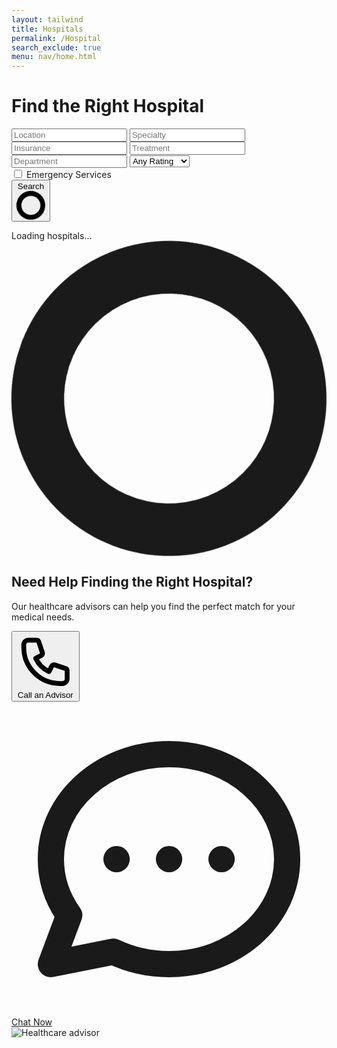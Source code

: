 ```yaml
---
layout: tailwind
title: Hospitals 
permalink: /Hospital
search_exclude: true
menu: nav/home.html 
---
```


<div class="max-w-7xl mx-auto px-4 py-10">
  <h1 class="text-4xl font-bold text-center text-indigo-700 mb-6">Find the Right Hospital</h1>

  <!-- Search Form -->
  <form id="search-form" class="bg-white p-6 rounded shadow-md mb-8">
    <div class="grid md:grid-cols-2 lg:grid-cols-3 gap-4">
      <input type="text" id="location" placeholder="Location" class="border p-2 rounded w-full">
      <input type="text" id="specialty" placeholder="Specialty" class="border p-2 rounded w-full">
      <input type="text" id="insurance" placeholder="Insurance" class="border p-2 rounded w-full">
      <input type="text" id="treatment" placeholder="Treatment" class="border p-2 rounded w-full">
      <!-- Add new search fields for emergency and department -->
      <input type="text" id="department" placeholder="Department" class="border p-2 rounded w-full">
      <select id="rating" class="border p-2 rounded w-full">
        <option value="1">Any Rating</option>
        <option value="2">2+ Stars</option>
        <option value="3">3+ Stars</option>
        <option value="4">4+ Stars</option>
        <option value="5">5 Stars Only</option>
      </select>
      <div class="flex items-center">
        <input type="checkbox" id="emergency" class="mr-2 h-4 w-4 text-indigo-600">
        <label for="emergency" class="text-gray-700">Emergency Services</label>
      </div>
      <button type="submit" class="bg-indigo-600 text-white py-2 rounded hover:bg-indigo-700 flex justify-center items-center">
        <span id="search-text">Search</span>
        <svg id="search-loading" class="animate-spin ml-2 h-4 w-4 text-white hidden" xmlns="http://www.w3.org/2000/svg" fill="none" viewBox="0 0 24 24">
          <circle class="opacity-25" cx="12" cy="12" r="10" stroke="currentColor" stroke-width="4"></circle>
          <path class="opacity-75" fill="currentColor" d="M4 12a8 8 0 018-8V0C5.373 0 0 5.373 0 12h4zm2 5.291A7.962 7.962 0 014 12H0c0 3.042 1.135 5.824 3 7.938l3-2.647z"></path>
        </svg>
      </button>
    </div>
  </form>

  <!-- Results Section -->
  <div id="results-count" class="text-gray-600 mb-4 text-sm">Loading hospitals...</div>
  <div id="hospital-results" class="grid grid-cols-1 md:grid-cols-2 gap-6">
    <div class="col-span-2 flex justify-center">
      <svg class="animate-spin h-8 w-8 text-indigo-600" xmlns="http://www.w3.org/2000/svg" fill="none" viewBox="0 0 24 24">
        <circle class="opacity-25" cx="12" cy="12" r="10" stroke="currentColor" stroke-width="4"></circle>
        <path class="opacity-75" fill="currentColor" d="M4 12a8 8 0 018-8V0C5.373 0 0 5.373 0 12h4zm2 5.291A7.962 7.962 0 014 12H0c0 3.042 1.135 5.824 3 7.938l3-2.647z"></path>
      </svg>
    </div>
  </div>
  <div id="pagination" class="flex justify-center mt-8 gap-2"></div>
  
  <!-- Hospital Details Modal -->
  <div id="hospital-modal" class="fixed inset-0 z-50 hidden overflow-y-auto">
    <div class="flex items-center justify-center min-h-screen p-4">
      <!-- Modal Background Overlay -->
      <div id="modal-backdrop" class="fixed inset-0 bg-gray-500 bg-opacity-75 transition-opacity"></div>
      
      <!-- Modal Content -->
      <div class="relative bg-white rounded-lg shadow-xl max-w-4xl w-full max-h-[90vh] overflow-y-auto z-10">
        <!-- Modal Header -->
        <div class="sticky top-0 z-10 bg-white border-b px-6 py-4 flex justify-between items-center">
          <h3 id="modal-title" class="text-lg font-medium text-gray-900">Hospital Details</h3>
          <button id="close-modal" class="text-gray-400 hover:text-gray-500">
            <svg class="h-6 w-6" fill="none" viewBox="0 0 24 24" stroke="currentColor">
              <path stroke-linecap="round" stroke-linejoin="round" stroke-width="2" d="M6 18L18 6M6 6l12 12" />
            </svg>
          </button>
        </div>
        
        <!-- Modal Body -->
        <div id="modal-content" class="p-6">
          <div class="flex justify-center">
            <svg class="animate-spin h-8 w-8 text-indigo-600" xmlns="http://www.w3.org/2000/svg" fill="none" viewBox="0 0 24 24">
              <circle class="opacity-25" cx="12" cy="12" r="10" stroke="currentColor" stroke-width="4"></circle>
              <path class="opacity-75" fill="currentColor" d="M4 12a8 8 0 018-8V0C5.373 0 0 5.373 0 12h4zm2 5.291A7.962 7.962 0 014 12H0c0 3.042 1.135 5.824 3 7.938l3-2.647z"></path>
            </svg>
          </div>
        </div>
      </div>
    </div>
  </div>
</div>

<script>
  const pythonURI = "http://127.0.0.1:8115";
  
  document.addEventListener('DOMContentLoaded', function() {
    const form = document.getElementById('search-form');
    const resultsContainer = document.getElementById('hospital-results');
    const resultsCount = document.getElementById('results-count');
    const pagination = document.getElementById('pagination');
    const searchText = document.getElementById('search-text');
    const searchLoading = document.getElementById('search-loading');
    
    // Modal elements
    const hospitalModal = document.getElementById('hospital-modal');
    const modalBackdrop = document.getElementById('modal-backdrop');
    const closeModal = document.getElementById('close-modal');
    const modalTitle = document.getElementById('modal-title');
    const modalContent = document.getElementById('modal-content');
    
    // Modal event listeners
    closeModal.addEventListener('click', hideModal);
    modalBackdrop.addEventListener('click', hideModal);
    
    // Close modal on escape key
    document.addEventListener('keydown', function(e) {
      if (e.key === 'Escape' && !hospitalModal.classList.contains('hidden')) {
        hideModal();
      }
    });
    
    function showModal() {
      hospitalModal.classList.remove('hidden');
      document.body.classList.add('overflow-hidden');
    }
    
    function hideModal() {
      hospitalModal.classList.add('hidden');
      document.body.classList.remove('overflow-hidden');
      modalTitle.textContent = 'Hospital Details';
      modalContent.innerHTML = `
        <div class="flex justify-center">
          <svg class="animate-spin h-8 w-8 text-indigo-600" xmlns="http://www.w3.org/2000/svg" fill="none" viewBox="0 0 24 24">
            <circle class="opacity-25" cx="12" cy="12" r="10" stroke="currentColor" stroke-width="4"></circle>
            <path class="opacity-75" fill="currentColor" d="M4 12a8 8 0 018-8V0C5.373 0 0 5.373 0 12h4zm2 5.291A7.962 7.962 0 014 12H0c0 3.042 1.135 5.824 3 7.938l3-2.647z"></path>
          </svg>
        </div>
      `;
    }
    
    // Initial load of hospitals
    fetchHospitals();
    
    // Form submission handler
    form.addEventListener('submit', function(e) {
      e.preventDefault();
      fetchHospitals();
    });
    
    function fetchHospitals(page = 1) {
      // Show loading state
      searchText.textContent = page === 1 ? "Searching..." : searchText.textContent;
      searchLoading.classList.remove('hidden');
      resultsContainer.innerHTML = `
        <div class="col-span-2 flex justify-center py-12">
          <svg class="animate-spin h-8 w-8 text-indigo-600" xmlns="http://www.w3.org/2000/svg" fill="none" viewBox="0 0 24 24">
            <circle class="opacity-25" cx="12" cy="12" r="10" stroke="currentColor" stroke-width="4"></circle>
            <path class="opacity-75" fill="currentColor" d="M4 12a8 8 0 018-8V0C5.373 0 0 5.373 0 12h4zm2 5.291A7.962 7.962 0 014 12H0c0 3.042 1.135 5.824 3 7.938l3-2.647z"></path>
          </svg>
        </div>
      `;
      resultsCount.textContent = 'Searching hospitals...';
      
      // Build API query parameters
      const params = new URLSearchParams({
        location: document.getElementById('location').value,
        specialty: document.getElementById('specialty').value,
        insurance: document.getElementById('insurance').value,
        treatment: document.getElementById('treatment').value,
        rating: document.getElementById('rating').value,
        department: document.getElementById('department').value,
        page: page
      });
      
      // Add emergency services filter if checked
      if (document.getElementById('emergency').checked) {
        params.append('emergency', 'yes');
      }
      
      // Make API request
      fetch(`${pythonURI}/api/hospital-search?${params.toString()}`)
        .then(response => {
          if (!response.ok) {
            throw new Error(`HTTP error! Status: ${response.status}`);
          }
          return response.json();
        })
        .then(data => {
          // Reset loading state
          searchText.textContent = "Search";
          searchLoading.classList.add('hidden');
          
          // Update results
          updateResults(data, page);
        })
        .catch(error => {
          console.error('Error fetching hospitals:', error);
          
          // Reset loading state
          searchText.textContent = "Search";
          searchLoading.classList.add('hidden');
          
          // Show error message
          resultsContainer.innerHTML = `
            <div class="col-span-2 bg-white p-8 text-center rounded-lg shadow">
              <svg class="mx-auto h-12 w-12 text-red-500" fill="none" viewBox="0 0 24 24" stroke="currentColor">
                <path stroke-linecap="round" stroke-linejoin="round" stroke-width="2" d="M12 8v4m0 4h.01M21 12a9 9 0 11-18 0 9 9 0 0118 0z" />
              </svg>
              <h3 class="mt-2 text-lg font-medium text-gray-900">Error connecting to API</h3>
              <p class="mt-1 text-sm text-gray-500">Please ensure the Flask server is running at ${pythonURI}</p>
              <div class="mt-4">
                <button type="button" id="retry-btn" class="inline-flex items-center px-4 py-2 border border-transparent rounded-md shadow-sm text-sm font-medium text-white bg-indigo-600 hover:bg-indigo-700 focus:outline-none focus:ring-2 focus:ring-offset-2 focus:ring-indigo-500">
                  Retry Connection
                </button>
              </div>
              <p class="mt-3 text-xs text-gray-500">Error: ${error.message}</p>
            </div>
          `;
          resultsCount.textContent = 'Error loading hospitals';
          
          // Add retry button handler
          document.getElementById('retry-btn').addEventListener('click', () => fetchHospitals(page));
          
          // If API is unavailable, fall back to sample data after delay
          setTimeout(() => {
            if (resultsContainer.querySelector('#retry-btn')) {
              resultsContainer.innerHTML += `
                <div class="col-span-2 mt-4 p-4 bg-yellow-50 border border-yellow-100 rounded-lg">
                  <p class="text-sm text-yellow-700">Loading sample data instead...</p>
                </div>
              `;
              
              // After another delay, show sample data
              setTimeout(() => loadSampleData(), 1500);
            }
          }, 3000);
        });
    }
    
    function updateResults(data, currentPage) {
      const hospitals = data.hospitals || [];
      const totalResults = data.total_results || 0;
      const totalPages = data.total_pages || 1;
      
      // Update results count
      resultsCount.textContent = `Showing ${hospitals.length} of ${totalResults} hospital${totalResults !== 1 ? 's' : ''}`;
      
      // Clear previous results
      resultsContainer.innerHTML = '';
      
      // If no results found
      if (hospitals.length === 0) {
        resultsContainer.innerHTML = `
          <div class="col-span-2 bg-white p-8 text-center rounded-lg shadow">
            <svg class="mx-auto h-12 w-12 text-gray-400" fill="none" viewBox="0 0 24 24" stroke="currentColor">
              <path stroke-linecap="round" stroke-linejoin="round" stroke-width="2" d="M9.172 16.172a4 4 0 015.656 0M9 10h.01M15 10h.01M21 12a9 9 0 11-18 0 9 9 0 0118 0z" />
            </svg>
            <h3 class="mt-2 text-lg font-medium text-gray-900">No hospitals found</h3>
            <p class="mt-1 text-sm text-gray-500">Try adjusting your search criteria</p>
            <button id="reset-search" class="mt-4 inline-flex items-center px-4 py-2 border border-transparent rounded-md shadow-sm text-sm font-medium text-white bg-indigo-600 hover:bg-indigo-700 focus:outline-none focus:ring-2 focus:ring-offset-2 focus:ring-indigo-500">
              Clear all filters
            </button>
          </div>
        `;
        
        document.getElementById('reset-search').addEventListener('click', function() {
          // Reset all form fields
          form.reset();
          // Fetch all hospitals
          fetchHospitals();
        });
        
        pagination.innerHTML = '';
        return;
      }
      
      // Display hospitals
      hospitals.forEach(hospital => {
        // Generate specialties HTML
        const specialties = hospital.specialties ? hospital.specialties.split(',').map(s => s.trim()).filter(s => s.length > 0) : [];
        const specialtiesHTML = specialties.map(specialty => 
          `<span class="px-2 py-1 text-xs bg-indigo-100 text-indigo-800 rounded">${specialty}</span>`
        ).join('');
        
        // Generate insurance HTML if available
        const insurances = hospital.insurance ? hospital.insurance.split(',').map(i => i.trim()).filter(i => i.length > 0) : [];
        const insurancesHTML = insurances.length > 0 ? 
          `<div class="mt-2">
            <span class="text-xs text-gray-500">Insurance:</span>
            <span class="ml-1 text-xs text-gray-700">${insurances.slice(0, 2).join(', ')}${insurances.length > 2 ? ', ...' : ''}</span>
          </div>` : '';
        
        // Check for emergency services
        const hasEmergency = hospital.emergency_services && hospital.emergency_services.toLowerCase() === 'yes';
        const emergencyBadge = hasEmergency ? 
          `<span class="absolute top-0 right-0 bg-red-500 text-white text-xs font-bold px-2 py-1 rounded-bl">24/7 Emergency</span>` : '';
        
        // Create hospital card
        const hospitalCard = `
          <div class="bg-white rounded-lg shadow-md overflow-hidden border border-gray-200 hover:shadow-lg transition duration-300 relative">
            ${emergencyBadge}
            <div class="md:flex">
              <div class="md:flex-shrink-0">
                <img class="h-48 w-full object-cover md:w-48" src="${hospital.image_url || 'https://images.unsplash.com/photo-1519494026892-80bbd2d6fd0d?ixlib=rb-4.0.3&auto=format&fit=crop&w=800&q=80'}" alt="${hospital.name}">
              </div>
              <div class="p-6">
                <div class="flex justify-between items-start">
                  <div>
                    <h3 class="text-xl font-semibold text-gray-900">${hospital.name}</h3>
                    <p class="text-sm text-gray-500">${hospital.location}${hospital.distance ? ` • ${hospital.distance} miles away` : ''}</p>
                  </div>
                  <div class="flex items-center">
                    <span class="text-lg font-bold text-indigo-600">${hospital.rating}</span>
                    <svg class="w-5 h-5 text-yellow-400 ml-1" fill="currentColor" viewBox="0 0 20 20">
                      <path d="M9.049 2.927c.3-.921 1.603-.921 1.902 0l1.07 3.292a1 1 0 00.95.69h3.462c.969 0 1.371 1.24.588 1.81l-2.8 2.034a1 1 0 00-.364 1.118l1.07 3.292c.3.921-.755 1.688-1.54 1.118l-2.8-2.034a1 1 0 00-1.175 0l-2.8 2.034c-.784.57-1.838-.197-1.539-1.118l1.07-3.292a1 1 0 00-.364-1.118L2.98 8.72c-.783-.57-.38-1.81.588-1.81h3.461a1 1 0 00.951-.69l1.07-3.292z"></path>
                    </svg>
                  </div>
                </div>
                <div class="mt-4">
                  <div class="flex flex-wrap gap-2">
                    ${specialtiesHTML}
                  </div>
                  <p class="mt-3 text-sm text-gray-600">${hospital.description || 'No description available.'}</p>
                  ${insurancesHTML}
                  <div class="mt-4 flex justify-between items-center">
                    <div class="text-xs ${hospital.accepting_new_patients ? 'text-green-600' : 'text-orange-600'} font-medium">
                      <svg class="inline-block w-4 h-4 mr-1" fill="none" stroke="currentColor" viewBox="0 0 24 24">
                        <path stroke-linecap="round" stroke-linejoin="round" stroke-width="2" d="${hospital.accepting_new_patients ? 'M9 12l2 2 4-4m6 2a9 9 0 11-18 0 9 9 0 0118 0z' : 'M10 14l2-2m0 0l2-2m-2 2l-2-2m2 2l2 2m7-2a9 9 0 11-18 0 9 9 0 0118 0z'}"></path>
                      </svg>
                      ${hospital.accepting_new_patients ? 'Accepting new patients' : 'Not accepting new patients'}
                    </div>
                    <button data-hospital-name="${hospital.name}" class="text-indigo-600 hover:text-indigo-800 text-sm font-medium hospital-details">View details →</button>
                  </div>
                </div>
              </div>
            </div>
          </div>
        `;
        
        resultsContainer.innerHTML += hospitalCard;
      });
      
      // Add event listeners to hospital detail links
      document.querySelectorAll('.hospital-details').forEach(button => {
        button.addEventListener('click', function() {
          const hospitalName = this.getAttribute('data-hospital-name');
          if (hospitalName) {
            fetchHospitalDetails(hospitalName);
          }
        });
      });
      
      // Update pagination
      renderPagination(currentPage, totalPages);
    }
    
    function fetchHospitalDetails(hospitalName) {
      // Show modal with loading state
      showModal();
      modalTitle.textContent = hospitalName;
      
      // Make API request for hospital details
      fetch(`${pythonURI}/api/hospital-search/${encodeURIComponent(hospitalName)}`)
        .then(response => {
          if (!response.ok) {
            throw new Error(`HTTP error! Status: ${response.status}`);
          }
          return response.json();
        })
        .then(data => {
          if (data.status === 'success' && data.hospital) {
            displayHospitalDetails(data.hospital);
          } else {
            throw new Error('Hospital details not found');
          }
        })
        .catch(error => {
          console.error('Error fetching hospital details:', error);
          modalContent.innerHTML = `
            <div class="text-center py-8">
              <svg class="mx-auto h-12 w-12 text-red-500" fill="none" viewBox="0 0 24 24" stroke="currentColor">
                <path stroke-linecap="round" stroke-linejoin="round" stroke-width="2" d="M12 8v4m0 4h.01M21 12a9 9 0 11-18 0 9 9 0 0118 0z" />
              </svg>
              <h3 class="mt-2 text-lg font-medium text-gray-900">Failed to load hospital details</h3>
              <p class="mt-1 text-sm text-gray-500">${error.message}</p>
              <button id="modal-retry-btn" class="mt-4 inline-flex items-center px-4 py-2 border border-transparent rounded-md shadow-sm text-sm font-medium text-white bg-indigo-600 hover:bg-indigo-700 focus:outline-none focus:ring-2 focus:ring-offset-2 focus:ring-indigo-500">
                Retry
              </button>
            </div>
          `;
          
          document.getElementById('modal-retry-btn').addEventListener('click', () => {
            fetchHospitalDetails(hospitalName);
          });
        });
    }
    
    function displayHospitalDetails(hospital) {
      // Format departments as list items if available
      const departments = hospital.departments ? hospital.departments.split(',').map(d => d.trim()).filter(d => d.length > 0) : [];
      const departmentsHTML = departments.length > 0 ?
        `<div class="mb-6">
          <h4 class="font-medium text-gray-900 mb-2">Departments</h4>
          <ul class="grid grid-cols-1 md:grid-cols-2 gap-2">
            ${departments.map(dept => `<li class="flex items-center">
              <svg class="h-5 w-5 text-indigo-500 mr-2" fill="none" viewBox="0 0 24 24" stroke="currentColor">
                <path stroke-linecap="round" stroke-linejoin="round" stroke-width="2" d="M9 12l2 2 4-4m6 2a9 9 0 11-18 0 9 9 0 0118 0z" />
              </svg>
              ${dept}
            </li>`).join('')}
          </ul>
        </div>` : '';

      // Format visiting hours
      const visitingHours = hospital.visiting_hours || 'Not specified';
      
      // Format contact information
      const phoneNumber = hospital.phone || 'Not available';
      const email = hospital.email || 'Not available';
      const website = hospital.website ? `<a href="${hospital.website}" target="_blank" class="text-indigo-600 hover:underline">${hospital.website}</a>` : 'Not available';
      
      // Format accessibility information
      const accessibility = hospital.parking_accessibility || 'Information not available';
      
      // Format reviews if available
      const reviews = hospital.patient_review ? hospital.patient_review.split('|').map(r => r.trim()).filter(r => r.length > 0) : [];
      const reviewsHTML = reviews.length > 0 ?
        `<div class="mb-6 border-t border-gray-200 pt-6">
          <h4 class="font-medium text-gray-900 mb-4">Patient Reviews</h4>
          ${reviews.map(review => {
            // Parse review - assume format "Name: Comment" or just "Comment"
            const parts = review.includes(':') ? review.split(':', 2) : ['Anonymous', review];
            const name = parts[0].trim();
            const comment = parts[1].trim();
            
            return `<div class="mb-4 bg-gray-50 p-4 rounded">
              <p class="text-sm italic text-gray-600">"${comment}"</p>
              <p class="text-xs text-gray-500 mt-2">— ${name}</p>
            </div>`;
          }).join('')}
        </div>` : '';
      
      // Build the complete modal content
      modalContent.innerHTML = `
        <div class="flex flex-col md:flex-row">
          <div class="md:w-1/2 pr-0 md:pr-6">
            <img src="${hospital.image_url || 'https://images.unsplash.com/photo-1519494026892-80bbd2d6fd0d?ixlib=rb-4.0.3&auto=format&fit=crop&w=800&q=80'}" 
                 alt="${hospital.name}" 
                 class="rounded-lg w-full h-64 object-cover mb-6">
            
            <div class="mb-6">
              <h4 class="font-medium text-gray-900 mb-2">About</h4>
              <p class="text-gray-600">${hospital.description || 'No description available.'}</p>
            </div>
            
            ${departmentsHTML}
            
            <div class="mb-6">
              <h4 class="font-medium text-gray-900 mb-2">Insurance Accepted</h4>
              <p class="text-gray-600">${hospital.insurance || 'Information not available'}</p>
            </div>
          </div>
          
          <div class="md:w-1/2 border-t md:border-t-0 md:border-l border-gray-200 pl-0 md:pl-6 pt-6 md:pt-0">
            <div class="flex items-center mb-4">
              <div class="bg-indigo-100 rounded-full p-2 mr-3">
                <svg class="h-6 w-6 text-indigo-600" fill="none" viewBox="0 0 24 24" stroke="currentColor">
                  <path stroke-linecap="round" stroke-linejoin="round" stroke-width="2" 
                        d="M17.657 16.657L13.414 20.9a1.998 1.998 0 01-2.827 0l-4.244-4.243a8 8 0 1111.314 0z" />
                  <path stroke-linecap="round" stroke-linejoin="round" stroke-width="2" 
                        d="M15 11a3 3 0 11-6 0 3 3 0 016 0z" />
                </svg>
              </div>
              <div>
                <p class="text-sm font-medium text-gray-900">Location</p>
                <p class="text-sm text-gray-600">${hospital.location}</p>
              </div>
            </div>
            
            <div class="flex items-center mb-4">
              <div class="bg-indigo-100 rounded-full p-2 mr-3">
                <svg class="h-6 w-6 text-indigo-600" fill="none" viewBox="0 0 24 24" stroke="currentColor">
                  <path stroke-linecap="round" stroke-linejoin="round" stroke-width="2" 
                        d="M12 8v4l3 3m6-3a9 9 0 11-18 0 9 9 0 0118 0z" />
                </svg>
              </div>
              <div>
                <p class="text-sm font-medium text-gray-900">Visiting Hours</p>
                <p class="text-sm text-gray-600">${visitingHours}</p>
              </div>
            </div>
            
            <div class="flex items-center mb-4">
              <div class="bg-indigo-100 rounded-full p-2 mr-3">
                <svg class="h-6 w-6 text-indigo-600" fill="none" viewBox="0 0 24 24" stroke="currentColor">
                  <path stroke-linecap="round" stroke-linejoin="round" stroke-width="2" 
                        d="M3 5a2 2 0 012-2h3.28a1 1 0 01.948.684l1.498 4.493a1 1 0 01-.502 1.21l-2.257 1.13a11.042 11.042 0 005.516 5.516l1.13-2.257a1 1 0 011.21-.502l4.493 1.498a1 1 0 01.684.949V19a2 2 0 01-2 2h-1C9.716 21 3 14.284 3 6V5z" />
                </svg>
              </div>
              <div>
                <p class="text-sm font-medium text-gray-900">Phone</p>
                <p class="text-sm text-gray-600">${phoneNumber}</p>
              </div>
            </div>
            
            <div class="flex items-center mb-4">
              <div class="bg-indigo-100 rounded-full p-2 mr-3">
                <svg class="h-6 w-6 text-indigo-600" fill="none" viewBox="0 0 24 24" stroke="currentColor">
                  <path stroke-linecap="round" stroke-linejoin="round" stroke-width="2" 
                        d="M3 8l7.89 5.26a2 2 0 002.22 0L21 8M5 19h14a2 2 0 002-2V7a2 2 0 00-2-2H5a2 2 0 00-2 2v10a2 2 0 002 2z" />
                </svg>
              </div>
              <div>
                <p class="text-sm font-medium text-gray-900">Email</p>
                <p class="text-sm text-gray-600">${email}</p>
              </div>
            </div>
            
            <div class="flex items-center mb-4">
              <div class="bg-indigo-100 rounded-full p-2 mr-3">
                <svg class="h-6 w-6 text-indigo-600" fill="none" viewBox="0 0 24 24" stroke="currentColor">
                  <path stroke-linecap="round" stroke-linejoin="round" stroke-width="2" 
                        d="M21 12a9 9 0 01-9 9m9-9a9 9 0 00-9-9m9 9H3m9 9a9 9 0 01-9-9m9 9c1.657 0 3-4.03 3-9s-1.343-9-3-9m0 18c-1.657 0-3-4.03-3-9s1.343-9 3-9m-9 9a9 9 0 019-9" />
                </svg>
              </div>
              <div>
                <p class="text-sm font-medium text-gray-900">Website</p>
                <p class="text-sm text-gray-600">${website}</p>
              </div>
            </div>
            
            <div class="flex items-center mb-6">
              <div class="bg-indigo-100 rounded-full p-2 mr-3">
                <svg class="h-6 w-6 text-indigo-600" fill="none" viewBox="0 0 24 24" stroke="currentColor">
                  <path stroke-linecap="round" stroke-linejoin="round" stroke-width="2" 
                        d="M13 16h-1v-4h-1m-1-4h.01M21 12a9 9 0 11-18 0 9 9 0 0118 0z" />
                </svg>
              </div>
              <div>
                <p class="text-sm font-medium text-gray-900">Parking & Accessibility</p>
                <p class="text-sm text-gray-600">${accessibility}</p>
              </div>
            </div>
            
            <div class="mb-6">
              <h4 class="font-medium text-gray-900 mb-2">Emergency Services</h4>
              <p class="text-gray-600 flex items-center">
                ${hospital.emergency_services === 'Yes' ? 
                  `<svg class="h-4 w-4 text-green-500 mr-2" fill="none" viewBox="0 0 24 24" stroke="currentColor">
                    <path stroke-linecap="round" stroke-linejoin="round" stroke-width="2" d="M5 13l4 4L19 7" />
                   </svg> Available 24/7` : 
                  `<svg class="h-4 w-4 text-red-500 mr-2" fill="none" viewBox="0 0 24 24" stroke="currentColor">
                    <path stroke-linecap="round" stroke-linejoin="round" stroke-width="2" d="M6 18L18 6M6 6l12 12" />
                   </svg> Not available`
                }
              </p>
            </div>
            
            <div class="flex items-center justify-between border-t border-gray-200 pt-4">
              <div>
                <div class="flex items-center">
                  <span class="text-lg font-bold text-indigo-600">${hospital.rating}</span>
                  <svg class="w-5 h-5 text-yellow-400 ml-1" fill="currentColor" viewBox="0 0 20 20">
                    <path d="M9.049 2.927c.3-.921 1.603-.921 1.902 0l1.07 3.292a1 1 0 00.95.69h3.462c.969 0 1.371 1.24.588 1.81l-2.8 2.034a1 1 0 00-.364 1.118l1.07 3.292c.3.921-.755 1.688-1.54 1.118l-2.8-2.034a1 1 0 00-1.175 0l-2.8 2.034c-.784.57-1.838-.197-1.539-1.118l1.07-3.292a1 1 0 00-.364-1.118L2.98 8.72c-.783-.57-.38-1.81.588-1.81h3.461a1 1 0 00.951-.69l1.07-3.292z"></path>
                  </svg>
                  <span class="ml-1 text-sm text-gray-500">Overall Rating</span>
                </div>
              </div>
              <div class="text-sm ${hospital.accepting_new_patients ? 'text-green-600' : 'text-orange-600'} font-medium">
                ${hospital.accepting_new_patients ? 'Accepting new patients' : 'Not accepting new patients'}
              </div>
            </div>
          </div>
        </div>
        
        ${reviewsHTML}
        
        <div class="border-t border-gray-200 pt-6">
          <div class="flex justify-center">
            <a href="tel:${hospital.phone}" class="mx-2 bg-indigo-600 hover:bg-indigo-700 text-white px-4 py-2 rounded font-medium">
              Call Hospital
            </a>
            <a href="https://maps.google.com/?q=${encodeURIComponent(hospital.name + ' ' + hospital.location)}" target="_blank" 
               class="mx-2 bg-white border border-indigo-600 text-indigo-600 hover:bg-indigo-50 px-4 py-2 rounded font-medium">
              Get Directions
            </a>
          </div>
        </div>
      `;
    }
    
    function renderPagination(currentPage, totalPages) {
      pagination.innerHTML = '';
      
      if (totalPages <= 1) {
        pagination.style.display = 'none';
        return;
      }
      
      pagination.style.display = 'flex';
      
      // Previous page button
      if (currentPage > 1) {
        const prevButton = document.createElement('a');
        prevButton.href = '#';
        prevButton.className = 'px-3 py-1 border border-gray-300 rounded-md bg-white text-gray-700 hover:bg-gray-50';
        prevButton.innerHTML = 'Previous';
        prevButton.addEventListener('click', function(e) {
          e.preventDefault();
          fetchHospitals(currentPage - 1);
        });
        pagination.appendChild(prevButton);
      }
      
      // Page numbers
      const maxVisiblePages = 5;
      let startPage = Math.max(1, currentPage - Math.floor(maxVisiblePages / 2));
      let endPage = Math.min(totalPages, startPage + maxVisiblePages - 1);
      
      if (endPage - startPage + 1 < maxVisiblePages) {
        startPage = Math.max(1, endPage - maxVisiblePages + 1);
      }
      
      for (let i = startPage; i <= endPage; i++) {
        const pageLink = document.createElement('a');
        pageLink.href = '#';
        pageLink.textContent = i;
        pageLink.className = i === currentPage
          ? 'px-3 py-1 bg-indigo-600 text-white rounded-md'
          : 'px-3 py-1 border border-gray-300 rounded-md bg-white text-gray-700 hover:bg-gray-50';
        
        pageLink.addEventListener('click', function(e) {
          e.preventDefault();
          if (i !== currentPage) {
            fetchHospitals(i);
          }
        });
        
        pagination.appendChild(pageLink);
      }
      
      // Next page button
      if (currentPage < totalPages) {
        const nextButton = document.createElement('a');
        nextButton.href = '#';
        nextButton.className = 'px-3 py-1 border border-gray-300 rounded-md bg-white text-gray-700 hover:bg-gray-50';
        nextButton.innerHTML = 'Next';
        nextButton.addEventListener('click', function(e) {
          e.preventDefault();
          fetchHospitals(currentPage + 1);
        });
        pagination.appendChild(nextButton);
      }
    }
    
    // Fallback data for demonstration if API is not available
    function loadSampleData() {
      const sampleData = {
        page: 1,
        total_pages: 3,
        total_results: 8,
        hospitals: [
          {
            id: "1",
            name: "Palomar Medical Center",
            location: "Escondido, CA",
            distance: "2.3",
            specialties: "Trauma Center,Cardiology,Oncology",
            insurance: "Medicare,Blue Cross,Aetna",
            treatments: "Surgery,Physical Therapy,Radiation",
            rating: 4.8,
            accepting_new_patients: true,
            description: "A 288-bed hospital featuring the latest medical technology and nationally recognized care teams.",
            emergency_services: "Yes",
            departments: "Cardiology,Oncology,Neurology,Orthopedics",
            visiting_hours: "9:00 AM - 8:00 PM Daily",
            phone: "(760) 739-3000",
            website: "https://www.palomarhealth.org",
            email: "info@palomarhealth.org"
          },
          {
            id: "2",
            name: "Sharp Memorial Hospital",
            location: "San Diego, CA",
            distance: "5.7",
            specialties: "Neurology,Orthopedics,Women's Health",
            insurance: "Medicare,Cigna,UnitedHealthcare",
            treatments: "Surgery,Rehabilitation,Diagnostics",
            rating: 4.5,
            accepting_new_patients: true,
            description: "Leading the way with advanced technology and specialized care for complex medical conditions.",
            emergency_services: "Yes",
            departments: "Neurology,Orthopedics,Women's Health,Cardiology"
          },
          {
            id: "3",
            name: "Scripps Mercy Hospital",
            location: "La Jolla, CA",
            distance: "8.2",
            specialties: "Cancer Care,Heart Care,Research",
            insurance: "Blue Shield,Medicare,Kaiser",
            treatments: "Chemotherapy,Heart Surgery,Clinical Trials",
            rating: 4.7,
            accepting_new_patients: true,
            description: "Renowned for cancer treatment, cardiovascular care, and groundbreaking clinical research.",
            emergency_services: "Yes"
          },
          {
            id: "4",
            name: "UC San Diego Health",
            location: "San Diego, CA",
            distance: "10.5",
            specialties: "Academic Medical Center,Transplant,Pediatrics",
            insurance: "Medicare,Medicaid,Most Major Providers",
            treatments: "Organ Transplantation,Pediatric Services,Research",
            rating: 4.9,
            accepting_new_patients: true,
            description: "Academic medical center providing cutting-edge treatments and pioneering medical research.",
            emergency_services: "Yes"
          }
        ]
      };
      
      // Update the UI with sample data
      updateResults(sampleData, 1);
      
      // Show "Demo Mode" indicator
      const demoNotice = document.createElement('div');
      demoNotice.className = 'bg-yellow-50 border-yellow-100 border text-yellow-800 text-sm px-4 py-2 rounded-md mt-4 mb-2';
      demoNotice.innerHTML = '<strong>Demo Mode:</strong> Using sample data. API connection failed.';
      resultsContainer.parentNode.insertBefore(demoNotice, resultsContainer);
    }
  });
</script>

<!-- Help Section -->
<div class="bg-white py-12">
  <div class="max-w-7xl mx-auto px-4 sm:px-6 lg:px-8">
    <div class="lg:flex lg:items-center lg:justify-between">
      <div class="lg:w-1/2">
        <h2 class="text-3xl font-bold text-gray-900 mb-4">Need Help Finding the Right Hospital?</h2>
        <p class="text-lg text-gray-600 mb-6">Our healthcare advisors can help you find the perfect match for your medical needs.</p>
        <div class="flex flex-wrap gap-4">
          <button class="bg-indigo-600 hover:bg-indigo-700 text-white px-6 py-3 rounded-md font-medium flex items-center">
            <svg class="w-5 h-5 mr-2" fill="none" stroke="currentColor" viewBox="0 0 24 24">
              <path stroke-linecap="round" stroke-linejoin="round" stroke-width="2" d="M3 5a2 2 0 012-2h3.28a1 1 0 01.948.684l1.498 4.493a1 1 0 01-.502 1.21l-2.257 1.13a11.042 11.042 0 005.516 5.516l1.13-2.257a1 1 0 011.21-.502l4.493 1.498a1 1 0 01.684.949V19a2 2 0 01-2 2h-1C9.716 21 3 14.284 3 6V5z" />
            </svg>
            Call an Advisor
          </button>
          <a href="/MediPulse/hospital-chat" class="bg-white border border-indigo-600 text-indigo-600 hover:bg-indigo-50 px-6 py-3 rounded-md font-medium flex items-center">
            <svg class="w-5 h-5 mr-2" fill="none" stroke="currentColor" viewBox="0 0 24 24">
              <path stroke-linecap="round" stroke-linejoin="round" stroke-width="2" d="M8 12h.01M12 12h.01M16 12h.01M21 12c0 4.418-4.03 8-9 8a9.863 9.863 0 01-4.255-.949L3 20l1.395-3.72C3.512 15.042 3 13.574 3 12c0-4.418 4.03-8 9-8s9 3.582 9 8z" />
            </svg>
            Chat Now
          </a>
        </div>
      </div>
      <div class="lg:w-1/3 mt-10 lg:mt-0">
        <img src="https://images.unsplash.com/photo-1581056771107-24ca5f033842?ixlib=rb-4.0.3&auto=format&fit=crop&w=800&q=80" alt="Healthcare advisor" class="rounded-lg shadow-lg">
      </div>
    </div>
  </div>
</div>

<style>
  @keyframes spin {
    to {
      transform: rotate(360deg);
    }
  }
  .animate-spin {
    animation: spin 1s linear infinite;
  }
  
  body.overflow-hidden {
    overflow: hidden;
  }
  
  #hospital-modal {
    transition: opacity 0.3s ease;
  }
  
  #hospital-modal.hidden {
    display: none;
    opacity: 0;
  }
</style>
